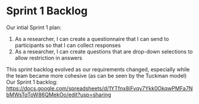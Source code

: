 # Sprint 1 Backlog

Our intial Sprint 1 plan:
1) As a researcher, I can create a questionnaire that I can send to participants so that I can collect responses 
2) As a researcher, I can create questions that are drop-down selections to allow restriction in answers 

This sprint backlog evolved as our requirements changed, especially while the team became more cohesive (as can be seen by the Tuckman model)
Our Sprint 1 backlog: https://docs.google.com/spreadsheets/d/1YTfnx8iFvqy7Ykk0OkqwPMFa7NbMWsTqToW86QMekOo/edit?usp=sharing
